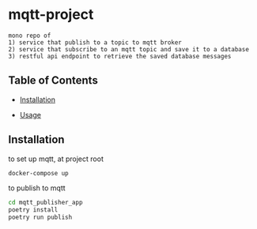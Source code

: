 # mqtt-project

    mono repo of
    1) service that publish to a topic to mqtt broker
    2) service that subscribe to an mqtt topic and save it to a database
    3) restful api endpoint to retrieve the saved database messages


## Table of Contents

- [Installation](#installation)


- [Usage](#usage)

## Installation

to set up mqtt, at project root
```bash
docker-compose up
```

to publish to mqtt
```bash
cd mqtt_publisher_app
poetry install
poetry run publish
```

